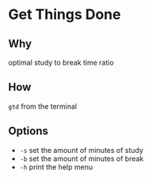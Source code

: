 # Get Things Done

## Why

optimal study to break time ratio

## How

``gtd`` from the terminal

## Options

* ``-s`` set the amount of minutes of study
* ``-b`` set the amount of minutes of break
* ``-h`` print the help menu
